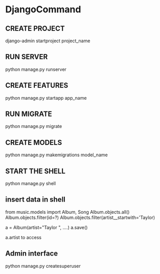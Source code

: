# DjangoCommand

## CREATE PROJECT 

django-admin startproject project_name

## RUN SERVER

python manage.py runserver

## CREATE FEATURES

python manage.py startapp app_name

## RUN MIGRATE

python manage.py migrate

## CREATE MODELS

python manage.py makemigrations model_name

## START THE SHELL

python manage.py shell

## insert data in shell

from music.models import Album, Song
Album.objects.all()
Album.objects.filter(id=?)
Album.objects.filter(artist__startwith='Taylor)


a = Album(artist="Taylor ", ....)
a.save()

a.artist to access

## Admin interface

python manage.py createsuperuser
